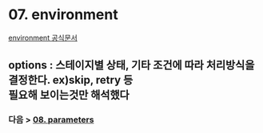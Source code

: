 # 07. environment
[environment 공식문서](https://www.jenkins.io/doc/book/pipeline/syntax/#environment)
## options : 스테이지별 상태, 기타 조건에 따라 처리방식을 결정한다. ex)skip, retry 등<br>필요해 보이는것만 해석했다



### 다음 > [08. parameters](08.%20parameters.md)
